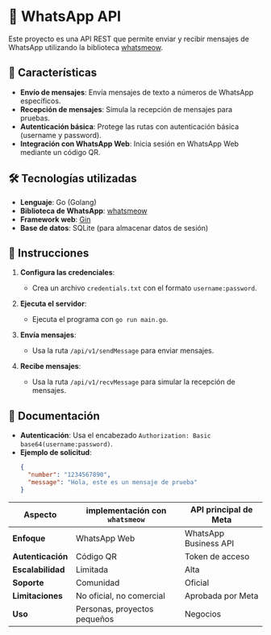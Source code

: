 # 🚀 WhatsApp API

Este proyecto es una API REST que permite enviar y recibir mensajes de WhatsApp utilizando la biblioteca [whatsmeow](https://github.com/tulir/whatsmeow).

## 🌟 Características

- **Envío de mensajes**: Envía mensajes de texto a números de WhatsApp específicos.
- **Recepción de mensajes**: Simula la recepción de mensajes para pruebas.
- **Autenticación básica**: Protege las rutas con autenticación básica (username y password).
- **Integración con WhatsApp Web**: Inicia sesión en WhatsApp Web mediante un código QR.

## 🛠️ Tecnologías utilizadas

- **Lenguaje**: Go (Golang)
- **Biblioteca de WhatsApp**: [whatsmeow](https://github.com/tulir/whatsmeow)
- **Framework web**: [Gin](https://github.com/gin-gonic/gin)
- **Base de datos**: SQLite (para almacenar datos de sesión)

## 📝 Instrucciones

1. **Configura las credenciales**:
   - Crea un archivo `credentials.txt` con el formato `username:password`.

2. **Ejecuta el servidor**:
   - Ejecuta el programa con `go run main.go`.

3. **Envía mensajes**:
   - Usa la ruta `/api/v1/sendMessage` para enviar mensajes.

4. **Recibe mensajes**:
   - Usa la ruta `/api/v1/recvMessage` para simular la recepción de mensajes.

## 📄 Documentación

- **Autenticación**: Usa el encabezado `Authorization: Basic base64(username:password)`.
- **Ejemplo de solicitud**:
  ```json
  {
    "number": "1234567890",
    "message": "Hola, este es un mensaje de prueba"
  }

| Aspecto                | implementación con `whatsmeow`   | API principal de Meta |
|------------------------|----------------------------------|-----------------------|
| **Enfoque**            | WhatsApp Web                     | WhatsApp Business API |
| **Autenticación**      | Código QR                        | Token de acceso       |
| **Escalabilidad**      | Limitada                         | Alta                  |
| **Soporte**            | Comunidad                        | Oficial               |
| **Limitaciones**       | No oficial, no comercial         | Aprobada por Meta     |
| **Uso**                | Personas, proyectos pequeños     | Negocios              |
